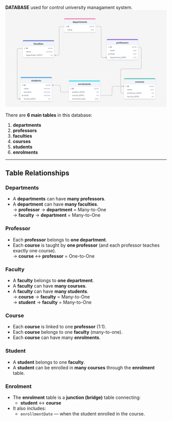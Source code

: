 **DATABASE** used for control university managament system.
![Database Diagram](image/изображение_2025-10-30_201954708.png)



There are **6 main tables** in this database:

1. **departments**  
2. **professors**  
3. **faculties**  
4. **courses**  
5. **students**  
6. **enrolments**

---

##  Table Relationships

###  Departments
- A **departments** can have **many professors**.
- A **department** can have **many faculties**.  
  → **professor** → **department** = Many-to-One  
  → **faculty** → **department** = Many-to-One  

###  Professor
- Each **professor** belongs to **one department**.  
- Each **course** is taught by **one professor** (and each professor teaches exactly one course).  
  → **course** ↔ **professor** = One-to-One

###  Faculty
- A **faculty** belongs to **one department**.  
- A **faculty** can have **many courses**.  
- A **faculty** can have **many students**.  
  → **course** → **faculty** = Many-to-One  
  → **student** → **faculty** = Many-to-One  

###  Course
- Each **course** is linked to one **professor** (1:1).
- Each **course** belongs to one **faculty** (many-to-one).
- Each **course** can have many **enrolments**.

###  Student
- A **student** belongs to one **faculty**.
- A **student** can be enrolled in **many courses** through the **enrolment** table.  

###  Enrolment
- The **enrolment** table is a **junction (bridge)** table connecting:
  - **student** ↔ **course**
- It also includes:
  - `enrollmentDate` — when the student enrolled in the course.
